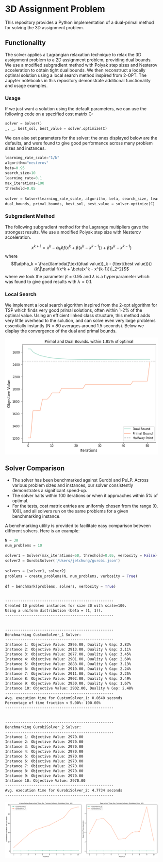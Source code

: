 # 3D Assignment Problem

This repository provides a Python implementation of a dual-primal method for solving the 3D assignment problem.

## Functionality

The solver applies a Lagrangian relaxation technique to relax the 3D assignment problem to a 2D assignment problem, providing dual bounds. We use a modified subgradient method with Polyak step sizes and Nesterov acceleration to obtain tight dual bounds. We then reconstruct a locally optimal solution using a local search method inspired from 2-OPT. The Jupyter notebooks in this repository demonstrate additional functionality and usage examples.

### Usage
If we just want a solution using the default parameters, we can use the following code on a specified cost matrix C: 
```python
solver = Solver()
_, _, best_sol, best_value = solver.optimize(C) 
```

We can also set parameters for the solver; the ones displayed below are the defaults, and were found to give good performance across many problem sizes and instances. 
```python
learning_rate_scale="1/k"
algorithm="nesterov"
beta=0.95
search_size=10
learning_rate=0.1
max_iterations=100
threshold=0.05

solver = Solver(learning_rate_scale, algorithm, beta, search_size, learning_rate, max_iterations, threshold) # all are optional 
dual_bounds, primal_bounds, best_sol, best_value = solver.optimize(C) 
```

### Subgradient Method
The following subgradient method for the Lagrange multipliers gave the strongest results.
We use a modified Polyak step size with Nesterov acceleration.

$$x^{k+1} = x^k - \alpha_k \partial f(x^k + \beta(x^k - x^{k-1})) + \beta(x^k - x^{k-1})
$$
where $$\alpha_k = \frac{\lambda((\text{dual value})_k - (\text{best value}))}{k\|\partial f(x^k + \beta(x^k - x^{k-1})\|_2^2}$$
where we took the parameter $\beta = 0.95$
and $\lambda$ is a hyperparameter which was found to give good results with $\lambda = 0.1$.


### Local Search
We implement a local search algorithm inspired from the 2-opt algorithm for TSP which finds very good primal solutions, often within 1-2% of the optimal value. Using an efficient linked class structure, this method adds very little overhead to the solution, and can solve even very large problems essentially instantly (N = 80 averages around 1.5 seconds). Below we display the convergence of the dual and primal bounds.

![Local Search](img/local_search.png)

## Solver Comparison

- The solver has been benchmarked against Gurobi and PuLP. Across various problem sizes and instances, our solver consistently demonstrates a significant speed-up.
- The solver halts within 100 iterations or when it approaches within 5% of optimal.
- For the tests, cost matrix entries are uniformly chosen from the range [0, 100], and all solvers run on the same problems for a given benchmarking instance.

A benchmarking utility is provided to facilitate easy comparison between different solvers. Here is an example:
```python
N = 30
num_problems = 10

solver1 = Solver(max_iterations=50, threshold=0.05, verbosity = False)
solver2 = GurobiSolver('/Users/jetchung/gurobi.json')

solvers = [solver1, solver2]
problems = create_problems(N, num_problems, verbosity = True)

df = benchmark(problems, solvers, verbosity = True)
```

```

--------------------------------------------------
Created 10 problem instances for size 30 with scale=100.
Using a uniform distribution (beta = (1, 1)).
--------------------------------------------------


--------------------------------------------------
Benchmarking CustomSolver_1 Solver:
--------------------------------------------------
Instance 1: Objective Value: 2895.00, Duality % Gap: 2.83%
Instance 2: Objective Value: 2913.00, Duality % Gap: 2.11%
Instance 3: Objective Value: 2877.00, Duality % Gap: 3.45%
Instance 4: Objective Value: 2901.00, Duality % Gap: 2.60%
Instance 5: Objective Value: 2888.00, Duality % Gap: 3.13%
Instance 6: Objective Value: 2910.00, Duality % Gap: 2.24%
Instance 7: Objective Value: 2911.00, Duality % Gap: 2.25%
Instance 8: Objective Value: 2902.00, Duality % Gap: 2.49%
Instance 9: Objective Value: 2930.00, Duality % Gap: 1.67%
Instance 10: Objective Value: 2902.00, Duality % Gap: 2.48%
--------------------------------------------------
Avg. execution time for CustomSolver_1: 0.0640 seconds
Percentage of time fraction < 5.00%: 100.00%
--------------------------------------------------


--------------------------------------------------
Benchmarking GurobiSolver_2 Solver:
--------------------------------------------------
Instance 1: Objective Value: 2970.00
Instance 2: Objective Value: 2970.00
Instance 3: Objective Value: 2970.00
Instance 4: Objective Value: 2970.00
Instance 5: Objective Value: 2970.00
Instance 6: Objective Value: 2970.00
Instance 7: Objective Value: 2970.00
Instance 8: Objective Value: 2970.00
Instance 9: Objective Value: 2970.00
Instance 10: Objective Value: 2970.00
--------------------------------------------------
Avg. execution time for GurobiSolver_2: 4.7734 seconds
--------------------------------------------------
```

![Comparison Image All](img/size_30.png)
